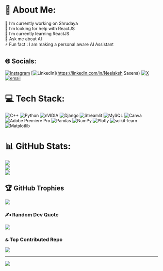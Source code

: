 # 💫 About Me:
🔭 I’m currently working on Shrudaya<br>🤝 I’m looking for help with ReactJS<br>🌱 I’m currently learning ReactJS<br>💬 Ask me about AI<br>⚡ Fun fact : I am making a personal aware AI Assistant


## 🌐 Socials:
[![Instagram](https://img.shields.io/badge/Instagram-%23E4405F.svg?logo=Instagram&logoColor=white)](https://instagram.com/thatneelakshsaxena) [![LinkedIn](https://img.shields.io/badge/LinkedIn-%230077B5.svg?logo=linkedin&logoColor=white)](https://linkedin.com/in/Neelaksh Saxena) [![X](https://img.shields.io/badge/X-black.svg?logo=X&logoColor=white)](https://x.com/NeelakshSaxena) [![email](https://img.shields.io/badge/Email-D14836?logo=gmail&logoColor=white)](mailto:neelaksh7.saxena@gmail.com) 

# 💻 Tech Stack:
![C++](https://img.shields.io/badge/c++-%2300599C.svg?style=for-the-badge&logo=c%2B%2B&logoColor=white) ![Python](https://img.shields.io/badge/python-3670A0?style=for-the-badge&logo=python&logoColor=ffdd54) ![nVIDIA](https://img.shields.io/badge/cuda-000000.svg?style=for-the-badge&logo=nVIDIA&logoColor=green) ![Django](https://img.shields.io/badge/django-%23092E20.svg?style=for-the-badge&logo=django&logoColor=white) ![Streamlit](https://img.shields.io/badge/Streamlit-%23FE4B4B.svg?style=for-the-badge&logo=streamlit&logoColor=white) ![MySQL](https://img.shields.io/badge/mysql-4479A1.svg?style=for-the-badge&logo=mysql&logoColor=white) ![Canva](https://img.shields.io/badge/Canva-%2300C4CC.svg?style=for-the-badge&logo=Canva&logoColor=white) ![Adobe Premiere Pro](https://img.shields.io/badge/Adobe%20Premiere%20Pro-9999FF.svg?style=for-the-badge&logo=Adobe%20Premiere%20Pro&logoColor=white) ![Pandas](https://img.shields.io/badge/pandas-%23150458.svg?style=for-the-badge&logo=pandas&logoColor=white) ![NumPy](https://img.shields.io/badge/numpy-%23013243.svg?style=for-the-badge&logo=numpy&logoColor=white) ![Plotly](https://img.shields.io/badge/Plotly-%233F4F75.svg?style=for-the-badge&logo=plotly&logoColor=white) ![scikit-learn](https://img.shields.io/badge/scikit--learn-%23F7931E.svg?style=for-the-badge&logo=scikit-learn&logoColor=white) ![Matplotlib](https://img.shields.io/badge/Matplotlib-%23ffffff.svg?style=for-the-badge&logo=Matplotlib&logoColor=black)
# 📊 GitHub Stats:
![](https://github-readme-stats.vercel.app/api?username=TheRealNeelaksh&theme=dark&hide_border=false&include_all_commits=false&count_private=false)<br/>
![](https://nirzak-streak-stats.vercel.app/?user=TheRealNeelaksh&theme=dark&hide_border=false)<br/>
![](https://github-readme-stats.vercel.app/api/top-langs/?username=TheRealNeelaksh&theme=dark&hide_border=false&include_all_commits=false&count_private=false&layout=compact)

## 🏆 GitHub Trophies
![](https://github-profile-trophy.vercel.app/?username=TheRealNeelaksh&theme=nord&no-frame=false&no-bg=true&margin-w=4)

### ✍️ Random Dev Quote
![](https://quotes-github-readme.vercel.app/api?type=horizontal&theme=radical)

### 🔝 Top Contributed Repo
![](https://github-contributor-stats.vercel.app/api?username=TheRealNeelaksh&limit=5&theme=dark&combine_all_yearly_contributions=true)

---
[![](https://visitcount.itsvg.in/api?id=TheRealNeelaksh&icon=0&color=0)](https://visitcount.itsvg.in)

<!-- Proudly created with GPRM ( https://gprm.itsvg.in ) -->
